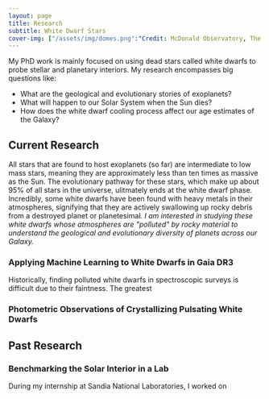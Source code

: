 ```yaml
---
layout: page
title: Research
subtitle: White Dwarf Stars
cover-img: ["/assets/img/domes.png":"Credit: McDonald Observatory, The University of Texas at Austin"]
---
```


My PhD work is mainly focused on using dead stars called white dwarfs to probe stellar and planetary interiors. My research encompasses big questions like: 

- What are the geological and evolutionary stories of exoplanets?
- What will happen to our Solar System when the Sun dies?
- How does the white dwarf cooling process affect our age estimates of the Galaxy?

## Current Research

All stars that are found to host exoplanets (so far) are intermediate to low mass stars, meaning they are approximately less than ten times as massive as the Sun. The evolutionary pathway for these stars, which make up about 95% of all stars in the universe, ulitmately ends at the white dwarf phase. Incredibly, some white dwarfs have been found with heavy metals in their atmospheres, signifying that they are actively swallowing up rocky debris from a destroyed planet or planetesimal. _I am interested in studying these white dwarfs whose atmospheres are "polluted" by rocky material to understand the geological and evolutionary diversity of planets across our Galaxy._ 


### Applying Machine Learning to White Dwarfs in Gaia DR3

Historically, finding polluted white dwarfs in spectroscopic surveys is difficult due to their faintness. The greatest 



### Photometric Observations of Crystallizing Pulsating White Dwarfs



## Past Research

### Benchmarking the Solar Interior in a Lab

During my internship at Sandia National Laboratories, I worked on 
